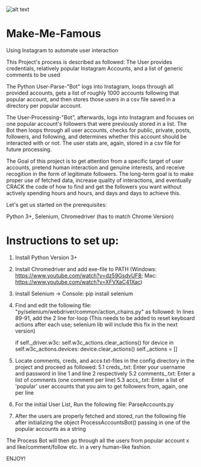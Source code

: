 ![alt text](https://www.google.com/url?sa=i&url=https%3A%2F%2Fwww.cilfa.fr%2Fen%2Fbest-instagram-accounts-to-learn-french%2F&psig=AOvVaw1ZFOqzJnXYFm515L8RpfId&ust=1601858634783000&source=images&cd=vfe&ved=0CAIQjRxqFwoTCOCtieDamewCFQAAAAAdAAAAABAD)
# Make-Me-Famous
Using Instagram to automate user interaction

This Project's process is described as followed:
The User provides credentials, relatively popular Instagram Accounts, and a list of generic comments to be used

The Python User-Parse-"Bot" logs into Instagram, loops through all provided accounts, gets a list of roughly 1000 accounts following that popular account,
and then stores those users in a csv file saved in a directory per popular account.

The User-Processing-"Bot", afterwards, logs into Instagram and focuses on one popular account's followers that were previously stored in a list.
The Bot then loops through all user accounts, checks for public, private, posts, followers, and following, and determines whether this account
should be interacted with or not. The user stats are, again, stored in a csv file for future processing.

The Goal of this project is to get attention from a specific target of user accounts, pretend human interaction and genuine interests, and receive
recogition in the form of legitimate followers. The long-term goal is to make proper use of fetched data, increase quality of interactions,
and eventually CRACK the code of how to find and get the followers you want without actively spending hours and hours, and days and days to achieve this.



Let's get us started on the prerequisites:

Python 3+, Selenium, Chromedriver (has to match Chrome Version)

# Instructions to set up:

1. Install Python Version 3+
2. Install Chromedriver and add exe-file to PATH (Windows: https://www.youtube.com/watch?v=dz59GsdvUF8; Mac: https://www.youtube.com/watch?v=XFVXaC41Xac)
3. Install Selenium -> Console: pip install selenium
4. Find and edit the following file: "py/selenium/webdriver/common/action_chains.py" as followed:
 In lines 89-91, add the 2 line for-loop (This needs to be added to reset keyboard actions after each use; selenium lib will include this fix in the next version)
    
    if self._driver.w3c:
            self.w3c_actions.clear_actions()
            for device in self.w3c_actions.devices:
                device.clear_actions()
        self._actions = []
        
5. Locate comments, creds, and accs.txt-files in the config directory in the project and proceed as followed:
  5.1 creds_.txt:    Enter your username and password in line 1 and line 2 respectively
  5.2 comments_.txt: Enter a list of comments (one comment per line)
  5.3 accs_.txt:     Enter a list of 'popular' user accounts that you aim to get followers from, again, one per line

6. For the initial User List, Run the following file: ParseAccounts.py
7. After the users are properly fetched and stored, run the following file after initializing the object ProcessAccountsBot() passing in one of the popular      accounts as a string

The Process Bot will then go through all the users from popular account x and like/comment/follow etc. in a very human-like fashion.


ENJOY!
